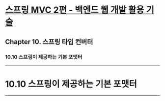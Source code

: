 # <a href = "../README.md" target="_blank">스프링 MVC 2편 - 백엔드 웹 개발 활용 기술</a>
## Chapter 10. 스프링 타입 컨버터
### 10.10 스프링이 제공하는 기본 포맷터

---

# 10.10 스프링이 제공하는 기본 포맷터

---

